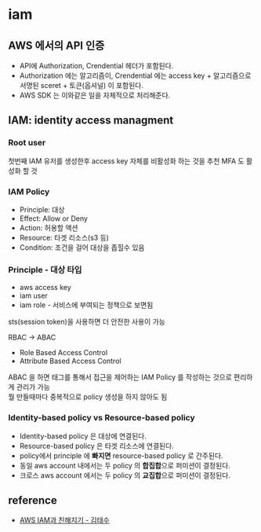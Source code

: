 # iam

## AWS 에서의 API 인증
- API에 Authorization, Crendential 헤더가 포함된다.
- Authorization 에는 알고리즘이, Crendential 에는 access key + 알고리즘으로 서명된 sceret + 토큰(옵셔널) 이 포함된다.
- AWS SDK 는 이와같은 일을 자체적으로 처리해준다.

## IAM: identity access managment
### Root user
첫번째 IAM 유저를 생성한후 access key 자체를 비활성화 하는 것을 추천
MFA 도 활성화 할 것

### IAM Policy
- Principle: 대상
- Effect: Allow or Deny
- Action: 허용할 액션
- Resource: 타겟 리소스(s3 등)
- Condition: 조건을 걸어 대상을 좁힐수 있음

### Principle - 대상 타입
- aws access key
- iam user
- iam role - 서비스에 부여되는 정책으로 보면됨

sts(session token)을 사용하면 더 안전한 사용이 가능

RBAC -> ABAC

- Role Based Access Control
- Attribute Based Access Control

ABAC 을 하면 태그를 통해서 접근을 제어하는 IAM Policy 를 작성하는 것으로 편리하게 관리가 가능  
뭘 만들때마다 중복적으로 policy 생성을 하지 않아도 됨

### Identity-based policy vs Resource-based policy
- Identity-based policy 은 대상에 연결된다.
- Resource-based policy 은 타겟 리소스에 연결된다.
- policy에서 principle 에 **빠지면** resource-based policy 로 간주된다.
- 동일 aws account 내에서는 두 policy 의 **합집합**으로 퍼미션이 결정된다.
- 크로스 aws account 에서는 두 policy 의 **교집합**으로 퍼미션이 결정된다.

## reference
- [AWS IAM과 친해지기 - 김태수](https://www.youtube.com/watch?v=c70glL9Znzs)
